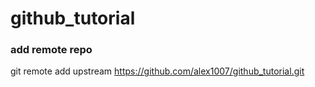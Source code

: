 # github_tutorial

### add remote repo
git remote add upstream https://github.com/alex1007/github_tutorial.git

